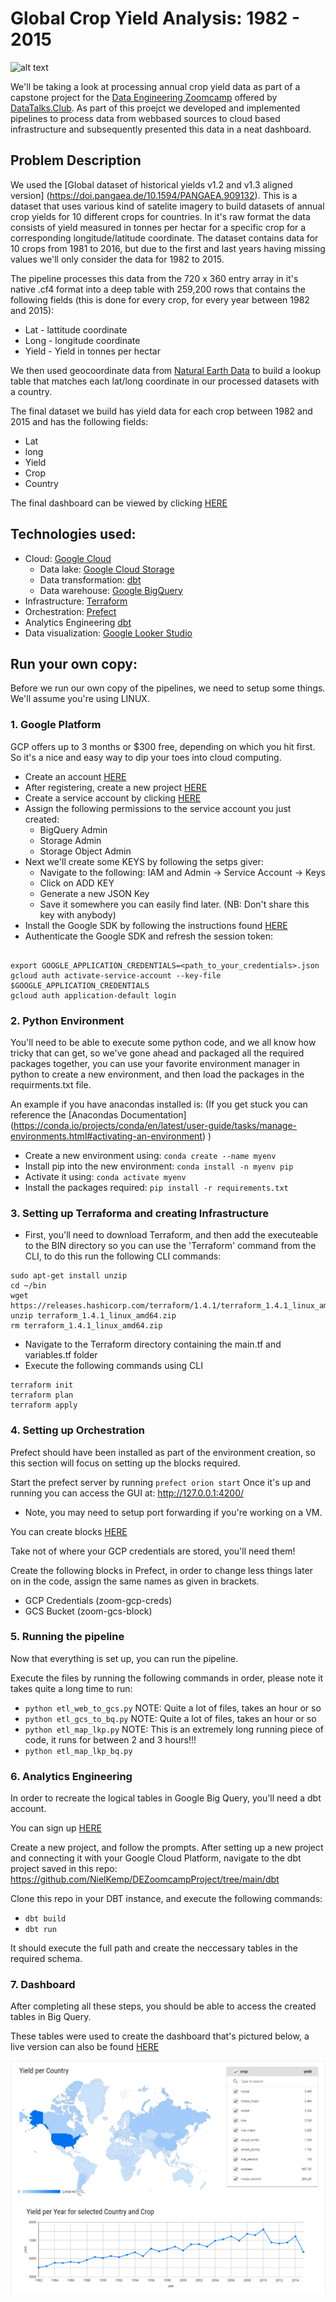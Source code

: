 # Global Crop Yield Analysis: 1982 - 2015
![alt text](https://www.europeanscientist.com/wp-content/uploads/thumbs/quantifying-photosynthesis-38qhspxd3wtfwicjr2el1c.jpg)

We'll be taking a look at processing annual crop yield data as part of a capstone project for the [Data Engineering Zoomcamp](https://github.com/DataTalksClub/data-engineering-zoomcamp) offered by [DataTalks.Club](https://datatalks.club/). As part of this proejct we developed and implemented pipelines to process data from webbased sources to cloud based infrastructure and subsequently presented this data in a neat dashboard.

## Problem Description

We used the [Global dataset of historical yields v1.2 and v1.3 aligned version] (https://doi.pangaea.de/10.1594/PANGAEA.909132). This is a dataset that uses various kind of satelite imagery to build datasets of annual crop yields for 10 different crops for countries. In it's raw format the data consists of yield measured in tonnes per hectar for a specific crop for a corresponding longitude/latitude coordinate. The dataset contains data for 10 crops from 1981 to 2016, but due to the first and last years having missing values we'll only consider the data for 1982 to 2015.

The pipeline processes this data from the 720 x 360 entry array in it's native .cf4 format into a deep table with 259,200 rows that contains the following fields (this is done for every crop, for every year between 1982 and 2015): 
* Lat - lattitude coordinate
* Long - longitude coordinate
* Yield - Yield in tonnes per hectar

We then used geocoordinate data from [Natural Earth Data](https://www.naturalearthdata.com/downloads/) to build a lookup table that matches each lat/long coordinate in our processed datasets with a country.

The final dataset we build has yield data for each crop between 1982 and 2015 and has the following fields:
* Lat
* long
* Yield
* Crop
* Country

The final dashboard can be viewed by clicking [HERE](https://lookerstudio.google.com/reporting/b1e71da9-cf1b-4bbd-adb4-71a560e2c2f7)

## Technologies used: 
* Cloud: [Google Cloud](https://cloud.google.com/)
    * Data lake: [Google Cloud Storage](https://cloud.google.com/storage)
    * Data transformation: [dbt](https://www.getdbt.com/)
    * Data warehouse: [Google BigQuery](https://cloud.google.com/bigquery)
* Infrastructure: [Terraform](https://www.terraform.io/)
* Orchestration: [Prefect](https://www.prefect.io/)
* Analytics Engineering [dbt](https://getdbt.com)
* Data visualization: [Google Looker Studio](https://lookerstudio.google.com/u/0/navigation/reporting)

## Run your own copy: 

Before we run our own copy of the pipelines, we need to setup some things. We'll assume you're using LINUX. 

### 1. Google Platform
GCP offers up to 3 months or $300 free, depending on which you hit first. So it's a nice and easy way to dip your toes into cloud computing.
* Create an account [HERE](https://cloud.google.com/free) 
* After registering, create a new project [HERE](https://console.cloud.google.com/cloud-resource-manager)
* Create a service account by clicking [HERE](https://console.cloud.google.com/iam-admin/serviceaccounts)
* Assign the following permissions to the service account you just created:
    * BigQuery Admin
    * Storage Admin
    * Storage Object Admin
* Next we'll create some KEYS by following the setps giver: 
    * Navigate to the following: IAM and Admin -> Service Account -> Keys
    * Click on ADD KEY
    * Generate a new JSON Key
    * Save it somewhere you can easily find later. (NB: Don't share this key with anybody)
* Install the Google SDK by following the instructions found [HERE](https://cloud.google.com/sdk/docs/install-sdk)
* Authenticate the Google SDK and refresh the session token:
~~~ 

export GOOGLE_APPLICATION_CREDENTIALS=<path_to_your_credentials>.json
gcloud auth activate-service-account --key-file $GOOGLE_APPLICATION_CREDENTIALS
gcloud auth application-default login

~~~


### 2. Python Environment

You'll need to be able to execute some python code, and we all know how tricky that can get, so we've gone ahead and packaged all the required packages together, you can use your favorite environment manager in python to create a new environment, and then load the packages in the requirments.txt file. 

An example if you have anacondas installed is: (If you get stuck you can reference the [Anacondas Documentation] (https://conda.io/projects/conda/en/latest/user-guide/tasks/manage-environments.html#activating-an-environment) )
* Create a new environment using: ``` conda create --name myenv ```
* Install pip into the new environment: ``` conda install -n myenv pip ```
* Activate it using: ``` conda activate myenv ```
* Install the packages required: ``` pip install -r requirements.txt ```

### 3. Setting up Terraforma and creating Infrastructure

* First, you'll need to download Terraform, and then add the executeable to the BIN directory so you can use the 'Terraform' command from the CLI, to do this run the following CLI commands:
~~~
sudo apt-get install unzip
cd ~/bin
wget https://releases.hashicorp.com/terraform/1.4.1/terraform_1.4.1_linux_amd64.zip
unzip terraform_1.4.1_linux_amd64.zip
rm terraform_1.4.1_linux_amd64.zip
~~~
* Navigate to the Terraform directory containing the main.tf and variables.tf folder
* Execute the following commands using CLI
~~~
terraform init
terraform plan
terraform apply
~~~

### 4. Setting up Orchestration

Prefect should have been installed as part of the environment creation, so this section will focus on setting up the blocks required. 

Start the prefect server by running ``` prefect orion start ```
Once it's up and running you can access the GUI at: http://127.0.0.1:4200/ 
* Note, you may need to setup port forwarding if you're working on a VM. 

You can create blocks [HERE](http://127.0.0.1:4200/blocks)

Take not of where your GCP credentials are stored, you'll need them!

Create the following blocks in Prefect, in order to change less things later on in the code, assign the same names as given in brackets. 
* GCP Credentials (zoom-gcp-creds)
* GCS Bucket (zoom-gcs-block)

### 5. Running the pipeline

Now that everything is set up, you can run the pipeline. 

Execute the files by running the following commands in order, please note it takes quite a long time to run:
* ``` python etl_web_to_gcs.py ```  NOTE: Quite a lot of files, takes an hour or so
* ``` python etl_gcs_to_bq.py ```   NOTE: Quite a lot of files, takes an hour or so
* ``` python etl_map_lkp.py ```     NOTE: This is an extremely long running piece of code, it runs for between 2 and 3 hours!!!
* ``` python etl_map_lkp_bq.py ```  

### 6. Analytics Engineering

In order to recreate the logical tables in Google Big Query, you'll need a dbt account. 

You can sign up [HERE](https:/www.getdbt.com) 

Create a new project, and follow the prompts. After setting up a new project and connecting it with your Google Cloud Platform, navigate to the dbt project saved in this repo: https://github.com/NielKemp/DEZoomcampProject/tree/main/dbt

Clone this repo in your DBT instance, and execute the following commands: 

* ``` dbt build ```
* ``` dbt run ```

It should execute the full path and create the neccessary tables in the required schema. 


### 7. Dashboard

After completing all these steps, you should be able to access the created tables in Big Query. 

These tables were used to create the dashboard that's pictured below, a live version can also be found [HERE](https://lookerstudio.google.com/reporting/b1e71da9-cf1b-4bbd-adb4-71a560e2c2f7)

<img src="/FinDashboard.png">